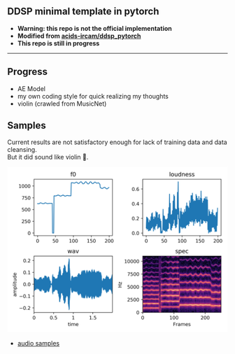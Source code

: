 DDSP minimal template in pytorch
---

* **Warning: this repo is not the official implementation**  
* **Modified from [acids-ircam/ddsp_pytorch](https://github.com/acids-ircam/ddsp_pytorch)**
* **This repo is still in progress**

---

## Progress
* AE Model
* my own coding style for quick realizing my thoughts
* violin (crawled from MusicNet)


## Samples
Current results are not satisfactory enough for lack of training data and data cleansing.   
But it did sound like violin :rofl:.

![](assets/22100_rec.png)
* [audio samples](assets)
